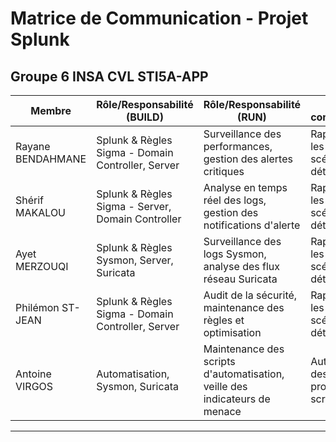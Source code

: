 # Matrice de Communication - Projet Splunk

## Groupe 6 INSA CVL STI5A-APP

| **Membre**           | **Rôle/Responsabilité (BUILD)**                 | **Rôle/Responsabilité (RUN)**                   | **Point de communication**                | **Canal de communication**             | **Remarques**                      |
|----------------------|-------------------------------------------------|-------------------------------------------------|-------------------------------------------|---------------------------------------|------------------------------------|
| Rayane BENDAHMANE    | Splunk & Règles Sigma - Domain Controller, Server | Surveillance des performances, gestion des alertes critiques | Rapports sur les incidents, scénarios de détection | E-mail, Teams, GitHub                 | Partage les rapports d’analyse     |
| Shérif MAKALOU       | Splunk & Règles Sigma - Server, Domain Controller | Analyse en temps réel des logs, gestion des notifications d'alerte | Rapports sur les incidents, scénarios de détection | E-mail, Teams, GitHub                 | Partage les rapports d’analyse     |
| Ayet MERZOUQI        | Splunk & Règles Sysmon, Server, Suricata       | Surveillance des logs Sysmon, analyse des flux réseau Suricata | Rapports sur les incidents, scénarios de détection | GitHub, Slack, E-mail                 | Partage les rapports d’analyse     |
| Philémon ST-JEAN     | Splunk & Règles Sigma - Domain Controller, Server | Audit de la sécurité, maintenance des règles et optimisation | Rapports sur les incidents, scénarios de détection | Splunk, E-mail, Rapport Markdown      | Partage les rapports d’analyse     |
| Antoine VIRGOS       | Automatisation, Sysmon, Suricata               | Maintenance des scripts d'automatisation, veille des indicateurs de menace | Automatisation des procédures, scripts Python | Splunk, E-mail, Rapport Markdown | Partage les rapports d’analyse     |

---

